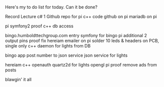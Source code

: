 Here's my to do list for today. Can it be done?

Record Lecture c# 1
Github repo for pi c++ code
github on pi
mariadb on pi

pi symfony2 proof
c++ db access

bingo.humboldttechgroup.com entry
symfony for bingo
pi additional 2 output pins proof
fix hereiam emailer on pi
solder 10 leds & headers on PCB, single only
c++ daemon for lights from DB

bingo app post number to json service
json service for lights

hereiam c++ openauth 
quartz2d for lights
opengl pi proof
remove ads from posts


blawgin' it all


